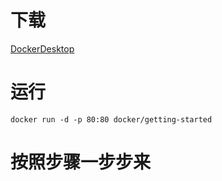 # 下载

 [DockerDesktop](https://www.docker.com/gettingstarted/#)

# 运行

```shell
docker run -d -p 80:80 docker/getting-started
```

# 按照步骤一步步来

